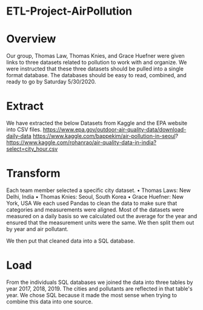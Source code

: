 # ETL-Project-AirPollution

# Overview
Our group, Thomas Law, Thomas Knies, and Grace Huefner were given links to three datasets related to pollution to work with and organize. We were instructed that these three datasets should be pulled into a single format database. The databases should be easy to read, combined, and ready to go by Saturday 5/30/2020.

# Extract 
We have extracted the below Datasets from Kaggle and the EPA website into CSV files. 
https://www.epa.gov/outdoor-air-quality-data/download-daily-data
https://www.kaggle.com/bappekim/air-pollution-in-seoul? 
https://www.kaggle.com/rohanrao/air-quality-data-in-india?select=city_hour.csv 

# Transform
Each team member selected a specific city dataset. 
•	Thomas Laws: New Delhi, India
•	Thomas Knies: Seoul, South Korea 
•	Grace Huefner: New York, USA
We each used Pandas to clean the data to make sure that categories and measurements were aligned. Most of the datasets were measured on a daily basis so we calculated out the average for the year and ensured that the measurement units were the same. We then split them out by year and air pollutant.  

We then put that cleaned data into a SQL database.

# Load
 From the individuals SQL databases we joined the data into three tables by year 2017, 2018, 2019. The cities and pollutants are reflected in that table's year. We chose SQL because it made the most sense when trying to combine this data into one source. 

